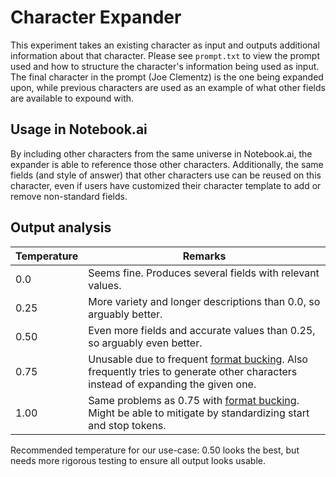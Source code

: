 # Character Expander

This experiment takes an existing character as input and outputs additional information about that character. Please see `prompt.txt` to view the prompt used and how to structure the character's information being used as input. The final character in the prompt (Joe Clementz) is the one being expanded upon, while previous characters are used as an example of what other fields are available to expound with.

## Usage in Notebook.ai

By including other characters from the same universe in Notebook.ai, the expander is able to reference those other characters. Additionally, the same fields (and style of answer) that other characters use can be reused on this character, even if users have customized their character template to add or remove non-standard fields.

## Output analysis

| Temperature | Remarks |
|-------------|---------|
| 0.0         | Seems fine. Produces several fields with relevant values. |
| 0.25        | More variety and longer descriptions than 0.0, so arguably better. |
| 0.50        | Even more fields and accurate values than 0.25, so arguably even better. |
| 0.75        | Unusable due to frequent [format bucking](https://github.com/indentlabs/gpt-3-experiments/blob/master/experiments/character-expander/output-0_75.txt#L14). Also frequently tries to generate other characters instead of expanding the given one. |
| 1.00        | Same problems as 0.75 with [format bucking](https://github.com/indentlabs/gpt-3-experiments/blob/master/experiments/character-expander/output-1_0.txt#L12). Might be able to mitigate by standardizing start and stop tokens. |

Recommended temperature for our use-case: 0.50 looks the best, but needs more rigorous testing to ensure all output looks usable.
